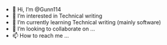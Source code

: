 - 👋 Hi, I’m @Gunn114
- 👀 I’m interested in Technical writing
- 🌱 I’m currently learning Technical writing (mainly software)
- 💞️ I’m looking to collaborate on ...
- 📫 How to reach me ...

<!---
Gunn114/Gunn114 is a ✨ special ✨ repository because its `README.md` (this file) appears on your GitHub profile.
You can click the Preview link to take a look at your changes.
--->
